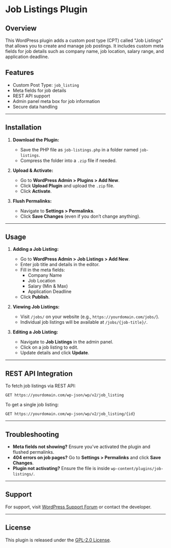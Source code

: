# Job Listings Plugin

## Overview
This WordPress plugin adds a custom post type (CPT) called "Job Listings" that allows you to create and manage job postings. It includes custom meta fields for job details such as company name, job location, salary range, and application deadline.

## Features
- Custom Post Type: `job_listing`
- Meta fields for job details
- REST API support
- Admin panel meta box for job information
- Secure data handling

---

## Installation
1. **Download the Plugin:**
   - Save the PHP file as `job-listings.php` in a folder named `job-listings`.
   - Compress the folder into a `.zip` file if needed.

2. **Upload & Activate:**
   - Go to **WordPress Admin > Plugins > Add New**.
   - Click **Upload Plugin** and upload the `.zip` file.
   - Click **Activate**.

3. **Flush Permalinks:**
   - Navigate to **Settings > Permalinks**.
   - Click **Save Changes** (even if you don’t change anything).

---

## Usage
1. **Adding a Job Listing:**
   - Go to **WordPress Admin > Job Listings > Add New**.
   - Enter job title and details in the editor.
   - Fill in the meta fields:
     - Company Name
     - Job Location
     - Salary (Min & Max)
     - Application Deadline
   - Click **Publish**.

2. **Viewing Job Listings:**
   - Visit `/jobs/` on your website (e.g., `https://yourdomain.com/jobs/`).
   - Individual job listings will be available at `/jobs/{job-title}/`.

3. **Editing a Job Listing:**
   - Navigate to **Job Listings** in the admin panel.
   - Click on a job listing to edit.
   - Update details and click **Update**.

---

## REST API Integration
To fetch job listings via REST API:
```
GET https://yourdomain.com/wp-json/wp/v2/job_listing
```

To get a single job listing:
```
GET https://yourdomain.com/wp-json/wp/v2/job_listing/{id}
```

---

## Troubleshooting
- **Meta fields not showing?** Ensure you’ve activated the plugin and flushed permalinks.
- **404 errors on job pages?** Go to **Settings > Permalinks** and click **Save Changes**.
- **Plugin not activating?** Ensure the file is inside `wp-content/plugins/job-listings/`.

---

## Support
For support, visit [WordPress Support Forum](https://wordpress.org/support/forums/) or contact the developer.

---

## License
This plugin is released under the [GPL-2.0 License](https://www.gnu.org/licenses/gpl-2.0.html).

